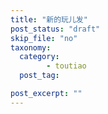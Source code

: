 ```yaml
---
title: "新的玩儿发"
post_status: "draft"
skip_file: "no"
taxonomy:
  category:
        - toutiao
  post_tag:

post_excerpt: ""
---
```

